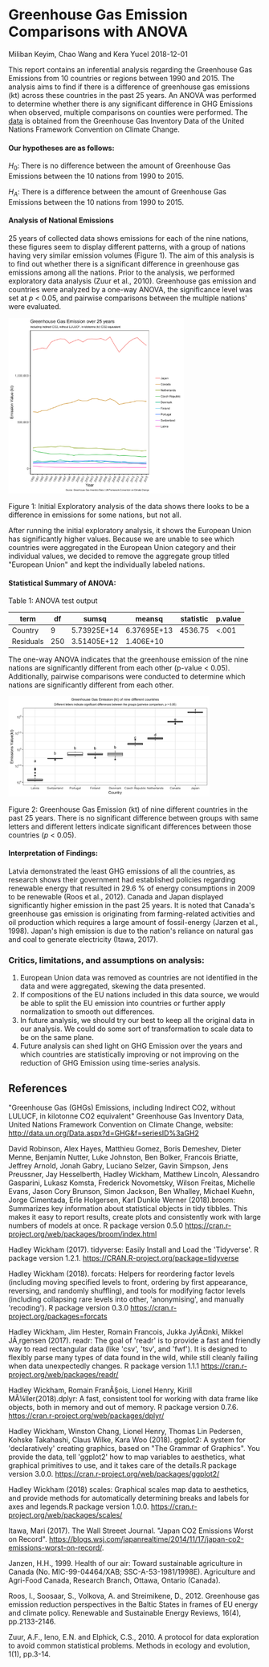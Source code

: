 Greenhouse Gas Emission Comparisons with ANOVA
================
Miliban Keyim, Chao Wang and Kera Yucel
2018-12-01

This report contains an inferential analysis regarding the Greenhouse Gas Emissions from 10 countries or regions between 1990 and 2015. The analysis aims to find if there is a difference of greenhouse gas emissions (kt) across these countries in the past 25 years. An ANOVA was performed to determine whether there is any significant difference in GHG Emissions when observed, multiple comparisons on counties were performed. The [data](%22http://data.un.org/Data.aspx?d=GHG&f=seriesID%3aGH2%22) is obtained from the Greenhouse Gas Inventory Data of the United Nations Framework Convention on Climate Change.

#### Our hypotheses are as follows:

*H*<sub>0</sub>: There is no difference between the amount of Greenhouse Gas Emissions between the 10 nations from 1990 to 2015.

*H*<sub>*A*</sub>: There is a difference between the amount of Greenhouse Gas Emissions between the 10 nations from 1990 to 2015.

#### Analysis of National Emissions

25 years of collected data shows emissions for each of the nine nations, these figures seem to display different patterns, with a group of nations having very similar emission volumes (Figure 1). The aim of this analysis is to find out whether there is a significant difference in greenhouse gas emissions among all the nations. Prior to the analysis, we performed exploratory data analysis (Zuur et al., 2010). Greenhouse gas emission and countries were analyzed by a one-way ANOVA, the significance level was set at *p* &lt; 0.05, and pairwise comparisons between the multiple nations' were evaluated.

<img src="../results/fig/GHG_explore.png" width="350" />

Figure 1: Initial Exploratory analysis of the data shows there looks to be a difference in emissions for some nations, but not all.

After running the initial exploratory analysis, it shows the European Union has significantly higher values. Because we are unable to see which countries were aggregated in the European Union category and their individual values, we decided to remove the aggregate group titled "European Union" and kept the individually labeled nations.

#### Statistical Summary of ANOVA:

Table 1: ANOVA test output

| term      | df  | sumsq       | meansq      | statistic | p.value  |
|-----------|-----|-------------|-------------|-----------|----------|
| Country   | 9   | 5.73925E+14 | 6.37695E+13 | 4536.75   | &lt;.001 |
| Residuals | 250 | 3.51405E+12 | 1.406E+10   |           |          |

The one-way ANOVA indicates that the greenhouse emission of the nine nations are significantly different from each other (p-value &lt; 0.05). Additionally, pairwise comparisons were conducted to determine which nations are significantly different from each other.

<img src="../results/fig/GH_boxplot.png" width="400" />

Figure 2: Greenhouse Gas Emission (kt) of nine different countries in the past 25 years. There is no significant difference between groups with same letters and different letters indicate significant differences between those countries (*p* &lt; 0.05).

#### Interpretation of Findings:

Latvia demonstrated the least GHG emissions of all the countries, as research shows their government had established policies regarding renewable energy that resulted in 29.6 % of energy consumptions in 2009 to be renewable (Roos et al., 2012). Canada and Japan displayed significantly higher emission in the past 25 years. It is noted that Canada's greenhouse gas emission is originating from farming-related activities and oil production which requires a large amount of fossil-energy (Jarzen et al., 1998). Japan's high emission is due to the nation's reliance on natural gas and coal to generate electricity (Itawa, 2017).

### Critics, limitations, and assumptions on analysis:

1.  European Union data was removed as countries are not identified in the data and were aggregated, skewing the data presented.
2.  If compositions of the EU nations included in this data source, we would be able to split the EU emission into countries or further apply normalization to smooth out differences.
3.  In future analysis, we should try our best to keep all the original data in our analysis. We could do some sort of transformation to scale data to be on the same plane.
4.  Future analysis can shed light on GHG Emission over the years and which countries are statistically improving or not improving on the reduction of GHG Emission using time-series analysis.

References
----------

"Greenhouse Gas (GHGs) Emissions, including Indirect CO2, without LULUCF, in kilotonne CO2 equivalent" Greenhouse Gas Inventory Data, United Nations Framework Convention on Climate Change, website: <http://data.un.org/Data.aspx?d=GHG&f=seriesID%3aGH2>

David Robinson, Alex Hayes, Matthieu Gomez, Boris Demeshev, Dieter Menne, Benjamin Nutter, Luke Johnston, Ben Bolker, Francois Briatte, Jeffrey Arnold, Jonah Gabry, Luciano Selzer, Gavin Simpson, Jens Preussner, Jay Hesselberth, Hadley Wickham, Matthew Lincoln, Alessandro Gasparini, Lukasz Komsta, Frederick Novometsky, Wilson Freitas, Michelle Evans, Jason Cory Brunson, Simon Jackson, Ben Whalley, Michael Kuehn, Jorge Cimentada, Erle Holgersen, Karl Dunkle Werner (2018).broom: Summarizes key information about statistical objects in tidy tibbles. This makes it easy to report results, create plots and consistently work with large numbers of models at once. R package version 0.5.0 <https://cran.r-project.org/web/packages/broom/index.html>

Hadley Wickham (2017). tidyverse: Easily Install and Load the 'Tidyverse'. R package version 1.2.1. <https://CRAN.R-project.org/package=tidyverse>

Hadley Wickham (2018). forcats: Helpers for reordering factor levels (including moving specified levels to front, ordering by first appearance, reversing, and randomly shuffling), and tools for modifying factor levels (including collapsing rare levels into other, 'anonymising', and manually 'recoding'). R package version 0.3.0 <https://cran.r-project.org/packages=forcats>

Hadley Wickham, Jim Hester, Romain Francois, Jukka JylÃ¤nki, Mikkel JÃ¸rgensen (2017). readr: The goal of 'readr' is to provide a fast and friendly way to read rectangular data (like 'csv', 'tsv', and 'fwf'). It is designed to flexibly parse many types of data found in the wild, while still cleanly failing when data unexpectedly changes. R package version 1.1.1 <https://cran.r-project.org/web/packages/readr/>

Hadley Wickham, Romain FranÃ§ois, Lionel Henry, Kirill MÃ¼ller(2018).dplyr: A fast, consistent tool for working with data frame like objects, both in memory and out of memory. R package version 0.7.6. <https://cran.r-project.org/web/packages/dplyr/>

Hadley Wickham, Winston Chang, Lionel Henry, Thomas Lin Pedersen, Kohske Takahashi, Claus Wilke, Kara Woo (2018). ggplot2: A system for 'declaratively' creating graphics, based on "The Grammar of Graphics". You provide the data, tell 'ggplot2' how to map variables to aesthetics, what graphical primitives to use, and it takes care of the details.R package version 3.0.0. <https://cran.r-project.org/web/packages/ggplot2/>

Hadley Wickham (2018) scales: Graphical scales map data to aesthetics, and provide methods for automatically determining breaks and labels for axes and legends.R package version 1.0.0. <https://cran.r-project.org/web/packages/scales/>

Itawa, Mari (2017). The Wall Streeet Journal. "Japan CO2 Emissions Worst on Record". <https://blogs.wsj.com/japanrealtime/2014/11/17/japan-co2-emissions-worst-on-record/>.

Janzen, H.H., 1999. Health of our air: Toward sustainable agriculture in Canada (No. MIC-99-04464/XAB; SSC-A-53-1981/1998E). Agriculture and Agri-Food Canada, Research Branch, Ottawa, Ontario (Canada).

Roos, I., Soosaar, S., Volkova, A. and Streimikene, D., 2012. Greenhouse gas emission reduction perspectives in the Baltic States in frames of EU energy and climate policy. Renewable and Sustainable Energy Reviews, 16(4), pp.2133-2146.

Zuur, A.F., Ieno, E.N. and Elphick, C.S., 2010. A protocol for data exploration to avoid common statistical problems. Methods in ecology and evolution, 1(1), pp.3-14.
